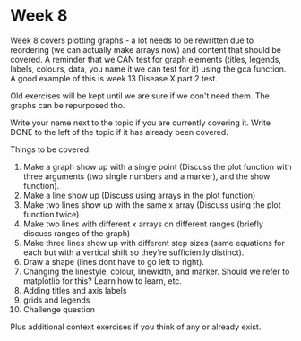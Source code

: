 # Week 8

Week 8 covers plotting graphs - a lot needs to be rewritten due to reordering (we can actually make arrays now) and content that should be covered. A reminder that we CAN test for graph elements (titles, legends, labels, colours, data, you name it we can test for it) using the gca function. A good example of this is week 13 Disease X part 2 test.

Old exercises will be kept until we are sure if we don't need them. The graphs can be repurposed tho.

Write your name next to the topic if you are currently covering it. Write DONE to the left of the topic if it has already been covered.

Things to be covered:
1. Make a graph show up with a single point (Discuss the plot function with three arguments (two single numbers and a marker), and the show function).
2. Make a line show up (Discuss using arrays in the plot function)
3. Make two lines show up with the same x array (Discuss using the plot function twice)
4. Make two lines with different x arrays on different ranges (briefly discuss ranges of the graph)
5. Make three lines show up with different step sizes (same equations for each but with a vertical shift so they're sufficiently distinct).
6. Draw a shape (lines dont have to go left to right).
7. Changing the linestyle, colour, linewidth, and marker. Should we refer to matplotlib for this? Learn how to learn, etc. 
8. Adding titles and axis labels
9. grids and legends
10. Challenge question

Plus additional context exercises if you think of any or already exist.
